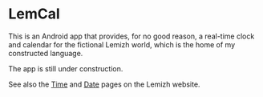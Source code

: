 # LemCal
This is an Android app that provides, for no good reason, a real-time clock and calendar for the fictional Lemizh world,
which is the home of my constructed language.

The app is still under construction.

See also the [Time](https://lemizh.conlang.org/appendix/time.php) and [Date](https://lemizh.conlang.org/appendix/date.php) pages on the Lemizh website.
